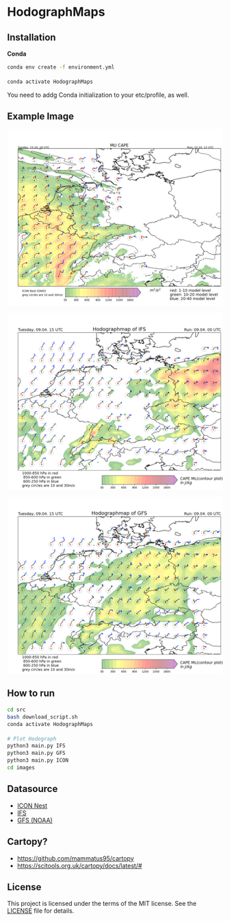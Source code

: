 # HodographMaps

## Installation

**Conda**

```bash
conda env create -f environment.yml

conda activate HodographMaps
```

You need to addg Conda initialization to your etc/profile, as well.

## Example Image

![Example](images/example.png)

![Map of Hodographs IFS](images/hodographmap_IFS.png)

![Map of Hodographs GFS](images/hodographmap_GFS.png)


## How to run

```bash
cd src
bash download_script.sh
conda activate HodographMaps

# Plot Hodograph
python3 main.py IFS
python3 main.py GFS
python3 main.py ICON
cd images
```

## Datasource
- [ICON Nest](https://opendata.dwd.de/weather/nwp/icon-eu/)
- [IFS](https://www.ecmwf.int/en/forecasts/datasets/open-data)
- [GFS (NOAA)](https://www.nco.ncep.noaa.gov/pmb/products/gfs/)

## Cartopy?

- https://github.com/mammatus95/cartopy
- https://scitools.org.uk/cartopy/docs/latest/#

## License

This project is licensed under the terms of the MIT license. See the [LICENSE](LICENSE) file for details.
